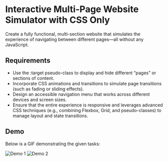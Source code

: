 #  Interactive Multi-Page Website Simulator with CSS Only

Create a fully functional, multi-section website that simulates the experience of navigating between different pages—all without any JavaScript.

## Requirements
- Use the :target pseudo-class to display and hide different “pages” or sections of content.
- Incorporate CSS animations and transitions to simulate page transitions (such as fading or sliding effects).
- Design an accessible navigation menu that works across different devices and screen sizes.
- Ensure that the entire experience is responsive and leverages advanced CSS techniques (e.g., combining Flexbox, Grid, and pseudo-classes) to manage layout and state transitions.

## Demo
Below is a GIF demonstrating the given tasks:

![Demo 1](./output/demo1.gif)
![Demo 2](./output/demo2.gif)